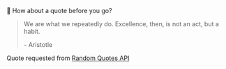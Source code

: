 📣 How about a quote before you go?

> We are what we repeatedly do. Excellence, then, is not an act, but a habit.
>
> <p>- Aristotle</p>

Quote requested from [Random Quotes API](https://github.com/lukePeavey/quotable)
